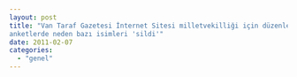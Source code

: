 ```yaml
---
layout: post
title: "Van Taraf Gazetesi İnternet Sitesi milletvekilliği için düzenlediği
anketlerde neden bazı isimleri 'sildi'"
date: 2011-02-07
categories: 
  - "genel"
---
```



